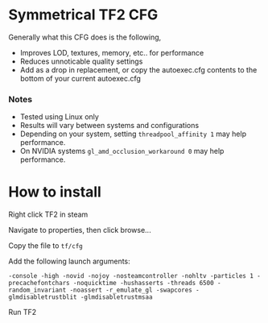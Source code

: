 # Symmetrical TF2 CFG
Generally what this CFG does is the following,
* Improves LOD, textures, memory, etc.. for performance
* Reduces unnoticable quality settings
* Add as a drop in replacement, or copy the autoexec.cfg contents to the bottom of your current autoexec.cfg
### Notes
* Tested using Linux only
* Results will vary between systems and configurations
* Depending on your system, setting ``threadpool_affinity 1`` may help performance.
* On NVIDIA systems ``gl_amd_occlusion_workaround 0`` may help performance.
# How to install
Right click TF2 in steam

Navigate to properties, then click browse...

Copy the file to ``tf/cfg``

Add the following launch arguments:

``-console -high -novid -nojoy -nosteamcontroller -nohltv -particles 1 -precachefontchars -noquicktime -hushasserts -threads 6500 -random_invariant -noassert -r_emulate_gl -swapcores -glmdisabletrustblit -glmdisabletrustmsaa``

Run TF2
